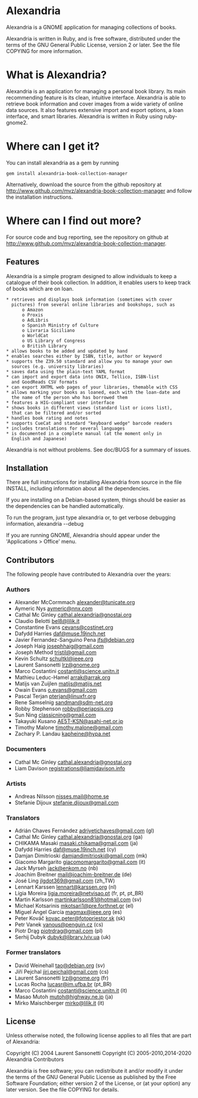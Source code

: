 # Alexandria

Alexandria is a GNOME application for managing collections of books.

Alexandria is written in Ruby, and is free software, distributed under
the terms of the GNU General Public License, version 2 or later. See
the file COPYING for more information.

What is Alexandria?
===================

Alexandria is an application for managing a personal book library.
Its main recommending feature is its clean, intuitive interface.
Alexandria is able to retrieve book information and cover images from
a wide variety of online data sources. It also features extensive
import and export options, a loan interface, and smart libraries.
Alexandria is written in Ruby using ruby-gnome2.

Where can I get it?
===================

You can install alexandria as a gem by running

    gem install alexandria-book-collection-manager

Alternatively, download the source from the github repository at
http://www.github.com/mvz/alexandria-book-collection-manager and follow the
installation instructions.

Where can I find out more?
==========================

For source code and bug reporting, see the repository on github at
http://www.github.com/mvz/alexandria-book-collection-manager.

## Features

Alexandria is a simple program designed to allow individuals to keep a
catalogue of their book collection. In addition, it enables users to
keep track of books which are on loan.

    * retrieves and displays book information (sometimes with cover
      pictures) from several online libraries and bookshops, such as
          o Amazon
          o Proxis
          o AdLibris
          o Spanish Ministry of Culture
          o Livraria Siciliano
          o WorldCat
          o US Library of Congress
          o British Library
    * allows books to be added and updated by hand
    * enables searches either by ISBN, title, author or keyword
    * supports the Z39.50 standard and allow you to manage your own
      sources (e.g. university libraries)
    * saves data using the plain-text YAML format
    * can import and export data into ONIX, Tellico, ISBN-list
      and GoodReads CSV formats
    * can export XHTML web pages of your libraries, themable with CSS
    * allows marking your books as loaned, each with the loan-date and
      the name of the person who has borrowed them
    * features a HIG-compliant user interface
    * shows books in different views (standard list or icons list),
      that can be filtered and/or sorted
    * handles book rating and notes
    * supports CueCat and standard "keyboard wedge" barcode readers
    * includes translations for several languages
    * is documented in a complete manual (at the moment only in
      English and Japanese)

Alexandria is not without problems. See doc/BUGS for a summary of issues.

## Installation

There are full instructions for installing Alexandria from source in the
file INSTALL, including information about all the dependencies.

If you are installing on a Debian-based system, things should be
easier as the dependencies can be handled automatically.

To run the program, just type
    alexandria
or, to get verbose debugging information,
    alexandria --debug

If you are running GNOME, Alexandria should appear under the
'Applications > Office' menu.

## Contributors

The following people have contributed to Alexandria over the years:

### Authors

* Alexander McCormmach <alexander@tunicate.org>
* Aymeric Nys <aymeric@nnx.com>
* Cathal Mc Ginley <cathal.alexandria@gnostai.org>
* Claudio Belotti <bel8@lilik.it>
* Constantine Evans <cevans@costinet.org>
* Dafydd Harries <daf@muse.19inch.net>
* Javier Fernandez-Sanguino Pena <jfs@debian.org>
* Joseph Haig <josephhaig@gmail.com>
* Joseph Method <tristil@gmail.com>
* Kevin Schultz <schultkl@ieee.org>
* Laurent Sansonetti <lrz@gnome.org>
* Marco Costantini <costanti@science.unitn.it>
* Mathieu Leduc-Hamel <arrak@arrak.org>
* Matijs van Zuijlen <matijs@matijs.net>
* Owain Evans <o.evans@gmail.com>
* Pascal Terjan <pterjan@linuxfr.org>
* Rene Samselnig <sandman@sdm-net.org>
* Robby Stephenson <robby@periapsis.org>
* Sun Ning <classicning@gmail.com>
* Takayuki Kusano <AE5T-KSN@asahi-net.or.jp>
* Timothy Malone <timothy.malone@gmail.com>
* Zachary P. Landau <kapheine@hypa.net>

### Documenters

* Cathal Mc Ginley <cathal.alexandria@gnostai.org>
* Liam Davison <registrations@liamjdavison.info>

### Artists

* Andreas Nilsson <nisses.mail@home.se>
* Stefanie Dijoux <stefanie.dijoux@gmail.com>

### Translators

* Adrián Chaves Fernández <adriyetichaves@gmail.com> (gl)
* Cathal Mc Ginley <cathal.alexandria@gnostai.org> (ga)
* CHIKAMA Masaki <masaki.chikama@gmail.com> (ja)
* Dafydd Harries <daf@muse.19inch.net> (cy)
* Damjan Dimitrioski <damjandimitrioski@gmail.com> (mk)
* Giacomo Margarito <giacomomargarito@gmail.com> (it)
* Jack Myrseh <jack@enkom.no> (nb)
* Joachim Breitner <mail@joachim-breitner.de> (de)
* José Ling <jlgdot369@gmail.com> (zh_TW)
* Lennart Karssen <lennart@karssen.org> (nl)
* Lígia Moreira <ligia.moreira@netvisao.pt> (fr, pt, pt_BR)
* Martin Karlsson <martinkarlsson81@hotmail.com> (sv)
* Michael Kotsarinis <mkotsari1@pre.forthnet.gr> (el)
* Miguel Ángel García <magmax@ieee.org> (es)
* Peter Kováč <kovac.peter@fotopriestor.sk> (sk)
* Petr Vanek <vanous@penguin.cz> (cs)
* Piotr Drąg <piotrdrag@gmail.com> (pl)
* Serhij Dubyk <dubyk@library.lviv.ua> (uk)

### Former translators
* David Weinehall <tao@debian.org> (sv)
* Jiří Pejchal <jiri.pejchal@gmail.com> (cs)
* Laurent Sansonetti <lrz@gnome.org> (fr)
* Lucas Rocha <lucasr@im.ufba.br> (pt_BR)
* Marco Costantini <costanti@science.unitn.it> (it)
* Masao Mutoh <mutoh@highway.ne.jp> (ja)
* Mirko Maischberger <mirko@lilik.it> (it)

## License

Unless otherwise noted, the following license applies to all files that are
part of Alexandria:

Copyright (C) 2004 Laurent Sansonetti
Copyright (C) 2005-2010,2014-2020 Alexandria Contributors

Alexandria is free software; you can redistribute it and/or modify it under the
terms of the GNU General Public License as published by the Free Software
Foundation; either version 2 of the License, or (at your option) any later
version. See the file COPYING for details.
